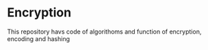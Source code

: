 # Encryption
This repository havs code of algorithoms and function of encryption, encoding and hashing
